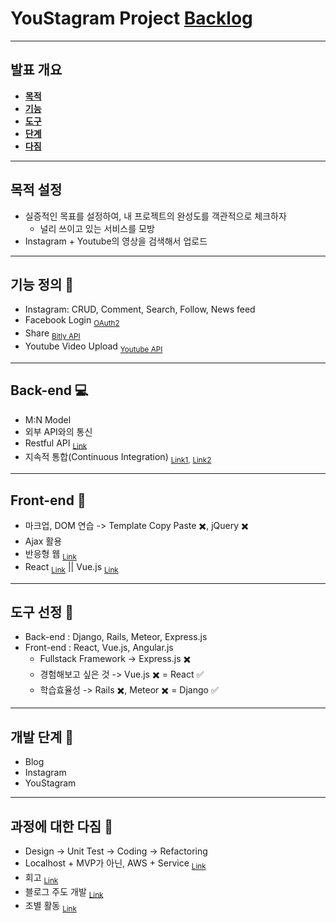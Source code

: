# YouStagram Project [Backlog](https://goo.gl/jMPT8P)

---

## **발표 개요**

- [**목적**](#목적-설정-)
- [**기능**](#기능-정의-)
- [**도구**](#도구-선정-)
- [**단계**](#개발-단계-rocket)
- [**다짐**](#과정에-대한-다짐-pray)

---

## **목적 설정**

- 실증적인 목표를 설정하여, 내 프로젝트의 완성도를 객관적으로 체크하자
  - 널리 쓰이고 있는 서비스를 모방
- Instagram + Youtube의 영상을 검색해서 업로드

---

## **기능 정의** 📄

- Instagram: CRUD, Comment, Search, Follow, News feed
- Facebook Login <sub>[OAuth2](http://www.slideshare.net/tebica/oauth2-api)</sub>
- Share <sub>[Bitly API](https://dev.bitly.com/get_started.html)</sub>
- Youtube Video Upload <sub>[Youtube API](https://developers.google.com/youtube/v3/docs/search/list?hl=ko#header_4)</sub>

---

## **Back-end** 💻
- M:N Model
- 외부 API와의 통신
- Restful API <sub>[Link](http://blog.remotty.com/blog/2014/01/28/lets-study-rest/)
- 지속적 통합(Continuous Integration) <sub>[Link1](http://www.nextree.co.kr/p10799/),</sub> <sub>[Link2](http://happystory.tistory.com/89)</sub>

---

## **Front-end** 🎨
- 마크업, DOM 연습 -> Template Copy Paste :heavy_multiplication_x:, jQuery :heavy_multiplication_x:
- Ajax 활용
- 반응형 웹 <sub>[Link](http://www.yes24.com/24/goods/26084324)</sub>
- React <sub>[Link](http://meetup.toast.com/posts/100)</sub> || Vue.js <sub>[Link](http://meetup.toast.com/posts/99)</sub>

---

## **도구 선정** 🔨

- Back-end : Django, Rails, Meteor, Express.js
- Front-end : React, Vue.js, Angular.js
  - Fullstack Framework -> Express.js ​:heavy_multiplication_x:​
  - ​경험해보고 싶은 것 -> Vue.js :heavy_multiplication_x: = React :white_check_mark:
  - ​학습효율성 -> Rails :heavy_multiplication_x:, Meteor :heavy_multiplication_x: = Django :white_check_mark:

---

## **개발 단계** :rocket:

- Blog
- Instagram
- YouStagram

---

## **과정에 대한 다짐** :pray:

- Design -> Unit Test -> Coding -> Refactoring
- Localhost + MVP가 아닌, AWS + Service <sub>[Link](https://medium.com/@hongkevin/개발을-시작-할-때-알면-좋은-것들-c769cddfd993#.r4amxfsms)</sub>
- 회고 <sub>[Link](http://www.incodom.kr/회고)</sub>
- 블로그 주도 개발 <sub>[Link](https://blog.outsider.ne.kr/1150)</sub>
- 조별 활동 <sub>[Link](http://www.slideshare.net/ssuser971274/kboard-django)</sub>